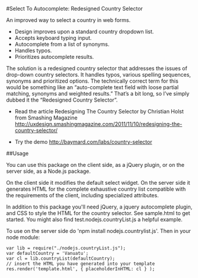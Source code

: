 #Select To Autocomplete: Redesigned Country Selector

An improved way to select a country in web forms.

* Design improves upon a standard country dropdown list.
* Accepts keyboard typing input.
* Autocomplete from a list of synonyms.
* Handles typos.
* Prioritizes autocomplete results.

The solution is a redesigned country selector that addresses the issues of drop-down country selectors. It handles typos, various spelling sequences, synonyms and prioritized options.
The technically correct term for this would be something like an “auto-complete text field with loose partial matching, synonyms and weighted results.” That’s a bit long, so I’ve simply dubbed it the “Redesigned Country Selector”.

- Read the article Redesigning The Country Selector by Christian Holst from Smashing Magazine
http://uxdesign.smashingmagazine.com/2011/11/10/redesigning-the-country-selector/

- Try the demo
http://baymard.com/labs/country-selector

##Usage

You can use this package on the client side, as a jQuery plugin, or on the server side, as a Node.js package.

On the client side it modifies the default select widget. On the server side it generates HTML for the complete exhaustive country list compatible with the requirements of the client, including specialized attributes. 

In addition to this package you'll need jQuery, a jquery autocomplete plugin, and CSS to style the HTML for the country selector. See sample.html to get started. You might also find test.nodejs.countryList.js a helpful example.

To use on the server side do 'npm install nodejs.countrylist.js'. Then in your node module:

````
var lib = require("./nodejs.countryList.js");
var defaultCountry = 'Vanuatu';
var cl = lib.countryList(defaultCountry);
// insert the HTML you have generated into your template
res.render('template.html', { placeholderInHTML: cl } ); 
````


